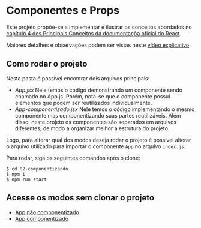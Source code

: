 # Componentes e Props

Este projeto propõe-se a implementar e ilustrar os conceitos abordados no [capítulo 4 dos Principais Conceitos da documentaçõa oficial do React](https://pt-br.reactjs.org/docs/components-and-props.html).

Maiores detalhes e observações podem ser vistas neste [vídeo explicativo](https://www.loom.com/share/45310e3db48942fcb982e754be4b6198).

## Como rodar o projeto
Nesta pasta é possível encontrar dois arquivos principais:

- *App.jsx*
    Nele temos o código demonstrando um componente sendo chamado no App.js. Porém, nota-se que o componente possui elementos que podem ser reutilizados individualmente.
- *App-componentizado.jsx*
    Nele temos o código implementando o mesmo componente mas componentizando suas partes reutilizáveis. Além disso, neste projeto os componentes são separados em arquivos diferentes, de modo a organizar melhor a estrutura do projeto.

Logo, para alterar qual dos modos deseja rodar o projeto é possível alterar o arquivo utilizado para importar o componente `App` no arquivo `index.js`.

Para rodar, siga os seguintes comandos após o clone:
```
$ cd 02-componentizando
$ npm i
$ npm run start
```

## Acesse os modos sem clonar o projeto
- [App não componentizado](https://unarmed-calculator.surge.sh/)
- [App componentizado](https://male-jail.surge.sh/)
